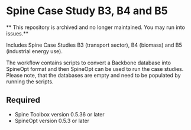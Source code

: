 # Spine Case Study B3, B4 and B5

** This repository is archived and no longer maintained. You may run into issues.**

Includes Spine Case Studies B3 (transport sector), B4 (biomass) and B5 (industrial energy use). 

The workflow contains scripts to convert a Backbone database into SpineOpt format and then SpineOpt can be used to run the case studies. Please note, that the databases are empty and need to be populated by running the scripts.

## Required

* Spine Toolbox version 0.5.36 or later 
* SpineOpt version 0.5.3 or later 
